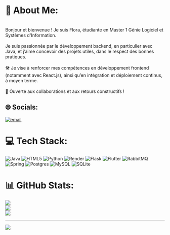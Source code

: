 # 💫 About Me:
<br>Bonjour et bienvenue ! Je suis Flora, étudiante en Master 1 Génie Logiciel et Systèmes d'Information.<br><br>Je suis passionnée par le développement backend, en particulier avec Java, et j’aime concevoir des projets utiles, dans le respect des bonnes pratiques.<br><br>🛠️ Je vise à renforcer mes compétences en développement frontend (notamment avec React.js), ainsi qu’en intégration et déploiement continus, à moyen terme.<br><br>🤝 Ouverte aux collaborations et aux retours constructifs !<br>


## 🌐 Socials:
[![email](https://img.shields.io/badge/Email-D14836?logo=gmail&logoColor=white)](mailto:tsakeuflora@gmail.com) 

# 💻 Tech Stack:
![Java](https://img.shields.io/badge/java-%23ED8B00.svg?style=for-the-badge&logo=openjdk&logoColor=white) ![HTML5](https://img.shields.io/badge/html5-%23E34F26.svg?style=for-the-badge&logo=html5&logoColor=white) ![Python](https://img.shields.io/badge/python-3670A0?style=for-the-badge&logo=python&logoColor=ffdd54) ![Render](https://img.shields.io/badge/Render-%46E3B7.svg?style=for-the-badge&logo=render&logoColor=white) ![Flask](https://img.shields.io/badge/flask-%23000.svg?style=for-the-badge&logo=flask&logoColor=white) ![Flutter](https://img.shields.io/badge/Flutter-%2302569B.svg?style=for-the-badge&logo=Flutter&logoColor=white) ![RabbitMQ](https://img.shields.io/badge/rabbitmq-FF6600?style=for-the-badge&logo=rabbitmq&logoColor=white) ![Spring](https://img.shields.io/badge/spring-%236DB33F.svg?style=for-the-badge&logo=spring&logoColor=white) ![Postgres](https://img.shields.io/badge/postgres-%23316192.svg?style=for-the-badge&logo=postgresql&logoColor=white) ![MySQL](https://img.shields.io/badge/mysql-4479A1.svg?style=for-the-badge&logo=mysql&logoColor=white) ![SQLite](https://img.shields.io/badge/sqlite-%2307405e.svg?style=for-the-badge&logo=sqlite&logoColor=white)
# 📊 GitHub Stats:
![](https://github-readme-stats.vercel.app/api?username=Flora-Tsakeu&theme=dark&hide_border=false&include_all_commits=true&count_private=true)<br/>
![](https://nirzak-streak-stats.vercel.app/?user=Flora-Tsakeu&theme=dark&hide_border=false)<br/>
![](https://github-readme-stats.vercel.app/api/top-langs/?username=Flora-Tsakeu&theme=dark&hide_border=false&include_all_commits=true&count_private=true&layout=compact)

---
[![](https://visitcount.itsvg.in/api?id=Flora-Tsakeu&icon=0&color=0)](https://visitcount.itsvg.in)

<!-- Proudly created with GPRM ( https://gprm.itsvg.in ) -->
